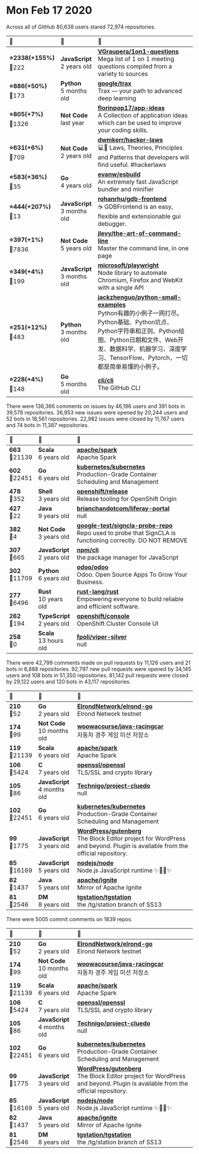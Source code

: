 # Mon Feb 17 2020

Across all of GitHub 80,638 users stared 
72,974 repositories. 

| :page_with_curl: | :calendar: | :page_with_curl: |
| :--- | :--- | :--- |
| **:star:2338(+155%)**<br>:twisted_rightwards_arrows:222 | **JavaScript**<br>2 years old | **[VGraupera/1on1-questions](https://github.com/VGraupera/1on1-questions)**<br>Mega list of 1 on 1 meeting questions compiled from a variety to sources |
| **:star:886(+50%)**<br>:twisted_rightwards_arrows:173 | **Python**<br>5 months old | **[google/trax](https://github.com/google/trax)**<br>Trax — your path to advanced deep learning |
| **:star:805(+7%)**<br>:twisted_rightwards_arrows:1326 | **Not Code**<br>last year | **[florinpop17/app-ideas](https://github.com/florinpop17/app-ideas)**<br>A Collection of application ideas which can be used to improve your coding skills. |
| **:star:631(+6%)**<br>:twisted_rightwards_arrows:709 | **Not Code**<br>2 years old | **[dwmkerr/hacker-laws](https://github.com/dwmkerr/hacker-laws)**<br>💻📖 Laws, Theories, Principles and Patterns that developers will find useful. #hackerlaws |
| **:star:583(+36%)**<br>:twisted_rightwards_arrows:35 | **Go**<br>4 years old | **[evanw/esbuild](https://github.com/evanw/esbuild)**<br>An extremely fast JavaScript bundler and minifier |
| **:star:444(+207%)**<br>:twisted_rightwards_arrows:13 | **JavaScript**<br>3 months old | **[rohanrhu/gdb-frontend](https://github.com/rohanrhu/gdb-frontend)**<br>☕ GDBFrontend is an easy, flexible and extensionable gui debugger. |
| **:star:397(+1%)**<br>:twisted_rightwards_arrows:7836 | **Not Code**<br>5 years old | **[jlevy/the-art-of-command-line](https://github.com/jlevy/the-art-of-command-line)**<br>Master the command line, in one page |
| **:star:349(+4%)**<br>:twisted_rightwards_arrows:199 | **JavaScript**<br>3 months old | **[microsoft/playwright](https://github.com/microsoft/playwright)**<br>Node library to automate Chromium, Firefox and WebKit with a single API |
| **:star:251(+12%)**<br>:twisted_rightwards_arrows:483 | **Python**<br>3 months old | **[jackzhenguo/python-small-examples](https://github.com/jackzhenguo/python-small-examples)**<br>Python有趣的小例子一网打尽。Python基础、Python坑点、Python字符串和正则、Python绘图、Python日期和文件、Web开发、数据科学、机器学习、深度学习、TensorFlow、Pytorch，一切都是简单易懂的小例子。 |
| **:star:228(+4%)**<br>:twisted_rightwards_arrows:148 | **Go**<br>5 months old | **[cli/cli](https://github.com/cli/cli)**<br>The GitHub CLI |

There were 136,366 comments on issues by 46,196 users and 391 bots in 39,578 repositories.
36,953 new issues were opened by 20,244 users and 52 bots in 18,561 repositories.
22,982 issues were closed by 11,767 users and 74 bots in 11,387 repositories.

| :speech_balloon: | :calendar: | :page_with_curl: |
| :--- | :--- | :--- |
| **663**<br>:twisted_rightwards_arrows:21139 | **Scala**<br>6 years old | **[apache/spark](https://github.com/apache/spark)**<br>Apache Spark |
| **602**<br>:twisted_rightwards_arrows:22451 | **Go**<br>6 years old | **[kubernetes/kubernetes](https://github.com/kubernetes/kubernetes)**<br>Production-Grade Container Scheduling and Management |
| **478**<br>:twisted_rightwards_arrows:352 | **Shell**<br>3 years old | **[openshift/release](https://github.com/openshift/release)**<br>Release tooling for OpenShift Origin |
| **427**<br>:twisted_rightwards_arrows:22 | **Java**<br>9 years old | **[brianchandotcom/liferay-portal](https://github.com/brianchandotcom/liferay-portal)**<br>null |
| **382**<br>:twisted_rightwards_arrows:4 | **Not Code**<br>3 years old | **[google-test/signcla-probe-repo](https://github.com/google-test/signcla-probe-repo)**<br>Repo used to probe that SignCLA is functioning correctly.  DO NOT REMOVE |
| **307**<br>:twisted_rightwards_arrows:665 | **JavaScript**<br>2 years old | **[npm/cli](https://github.com/npm/cli)**<br>the package manager for JavaScript |
| **302**<br>:twisted_rightwards_arrows:11709 | **Python**<br>6 years old | **[odoo/odoo](https://github.com/odoo/odoo)**<br>Odoo. Open Source Apps To Grow Your Business. |
| **277**<br>:twisted_rightwards_arrows:6496 | **Rust**<br>10 years old | **[rust-lang/rust](https://github.com/rust-lang/rust)**<br>Empowering everyone to build reliable and efficient software. |
| **262**<br>:twisted_rightwards_arrows:194 | **TypeScript**<br>2 years old | **[openshift/console](https://github.com/openshift/console)**<br>OpenShift Cluster Console UI |
| **258**<br>:twisted_rightwards_arrows:0 | **Scala**<br>13 hours old | **[fpoli/viper-silver](https://github.com/fpoli/viper-silver)**<br>null |

There were 42,799 comments made on pull requests by 11,126 users and 21 bots in 6,888 repositories.
92,797 new pull requests were opened by 34,145 users and 108 bots in 51,350 repositories.
81,142 pull requests were closed by 29,122 users and 120 bots in 43,117 repositories.

| :speech_balloon: | :calendar: | :page_with_curl: |
| :--- | :--- | :--- |
| **210**<br>:twisted_rightwards_arrows:52 | **Go**<br>2 years old | **[ElrondNetwork/elrond-go](https://github.com/ElrondNetwork/elrond-go)**<br>Elrond Network testnet |
| **174**<br>:twisted_rightwards_arrows:99 | **Not Code**<br>10 months old | **[woowacourse/java-racingcar](https://github.com/woowacourse/java-racingcar)**<br>자동차 경주 게임 미션 저장소 |
| **119**<br>:twisted_rightwards_arrows:21139 | **Scala**<br>6 years old | **[apache/spark](https://github.com/apache/spark)**<br>Apache Spark |
| **106**<br>:twisted_rightwards_arrows:5424 | **C**<br>7 years old | **[openssl/openssl](https://github.com/openssl/openssl)**<br>TLS/SSL and crypto library |
| **105**<br>:twisted_rightwards_arrows:86 | **JavaScript**<br>4 months old | **[Technigo/project-cluedo](https://github.com/Technigo/project-cluedo)**<br>null |
| **102**<br>:twisted_rightwards_arrows:22451 | **Go**<br>6 years old | **[kubernetes/kubernetes](https://github.com/kubernetes/kubernetes)**<br>Production-Grade Container Scheduling and Management |
| **99**<br>:twisted_rightwards_arrows:1775 | **JavaScript**<br>3 years old | **[WordPress/gutenberg](https://github.com/WordPress/gutenberg)**<br>The Block Editor project for WordPress and beyond. Plugin is available from the official repository. |
| **85**<br>:twisted_rightwards_arrows:16169 | **JavaScript**<br>5 years old | **[nodejs/node](https://github.com/nodejs/node)**<br>Node.js JavaScript runtime :sparkles::turtle::rocket::sparkles: |
| **82**<br>:twisted_rightwards_arrows:1437 | **Java**<br>5 years old | **[apache/ignite](https://github.com/apache/ignite)**<br>Mirror of Apache Ignite |
| **81**<br>:twisted_rightwards_arrows:2546 | **DM**<br>8 years old | **[tgstation/tgstation](https://github.com/tgstation/tgstation)**<br>the /tg/station branch of SS13 |

There were 5005 commit comments on 1839 repos.

| :speech_balloon: | :calendar: | :page_with_curl: |
| :--- | :--- | :--- |
| **210**<br>:twisted_rightwards_arrows:52 | **Go**<br>2 years old | **[ElrondNetwork/elrond-go](https://github.com/ElrondNetwork/elrond-go)**<br>Elrond Network testnet |
| **174**<br>:twisted_rightwards_arrows:99 | **Not Code**<br>10 months old | **[woowacourse/java-racingcar](https://github.com/woowacourse/java-racingcar)**<br>자동차 경주 게임 미션 저장소 |
| **119**<br>:twisted_rightwards_arrows:21139 | **Scala**<br>6 years old | **[apache/spark](https://github.com/apache/spark)**<br>Apache Spark |
| **106**<br>:twisted_rightwards_arrows:5424 | **C**<br>7 years old | **[openssl/openssl](https://github.com/openssl/openssl)**<br>TLS/SSL and crypto library |
| **105**<br>:twisted_rightwards_arrows:86 | **JavaScript**<br>4 months old | **[Technigo/project-cluedo](https://github.com/Technigo/project-cluedo)**<br>null |
| **102**<br>:twisted_rightwards_arrows:22451 | **Go**<br>6 years old | **[kubernetes/kubernetes](https://github.com/kubernetes/kubernetes)**<br>Production-Grade Container Scheduling and Management |
| **99**<br>:twisted_rightwards_arrows:1775 | **JavaScript**<br>3 years old | **[WordPress/gutenberg](https://github.com/WordPress/gutenberg)**<br>The Block Editor project for WordPress and beyond. Plugin is available from the official repository. |
| **85**<br>:twisted_rightwards_arrows:16169 | **JavaScript**<br>5 years old | **[nodejs/node](https://github.com/nodejs/node)**<br>Node.js JavaScript runtime :sparkles::turtle::rocket::sparkles: |
| **82**<br>:twisted_rightwards_arrows:1437 | **Java**<br>5 years old | **[apache/ignite](https://github.com/apache/ignite)**<br>Mirror of Apache Ignite |
| **81**<br>:twisted_rightwards_arrows:2546 | **DM**<br>8 years old | **[tgstation/tgstation](https://github.com/tgstation/tgstation)**<br>the /tg/station branch of SS13 |

